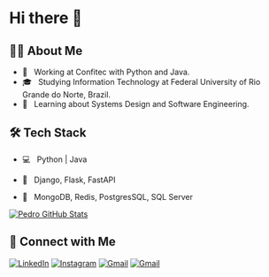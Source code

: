 # Hi there 👋
<h2> 👨‍💻 About Me </h2>

- 💼 &nbsp; Working at Confitec with Python and Java.
- 🎓 &nbsp; Studying Information Technology at Federal University of Rio Grande do Norte, Brazil.
- 🌱 &nbsp; Learning about Systems Design and Software Engineering.

<h2>🛠 Tech Stack</h2>

- 💻 &nbsp; Python | Java

- 🔧 &nbsp; Django, Flask, FastAPI
- 📙 &nbsp; MongoDB, Redis, PostgresSQL, SQL Server


[![Pedro GitHub Stats](https://github-readme-stats.vercel.app/api?username=ppcantidio&show_icons=true&theme=react)](https://github.com/ppcantidio)
<br/>

<h2> 🤝 Connect with Me </h2>
<a href="https://www.linkedin.com/in/ppcantidio/"><img alt="LinkedIn" src="https://img.shields.io/badge/LinkedIn-gray?style=flat&logo=linkedin"></a>
<a href="https://www.instagram.com/in/ppcantidio/"><img alt="Instagram" src="https://img.shields.io/badge/Instagram-gray?style=flat&logo=instagram"></a>
<a href="ppcantidio@gmail.com"><img alt="Gmail" src="https://img.shields.io/badge/Gmail-gray?style=flat&logo=gmail"></a>
<a href="https://www.twitter.com/ppcantidio/"><img alt="Gmail" src="https://img.shields.io/badge/Twitter-gray?style=flat&logo=twitter"></a>
